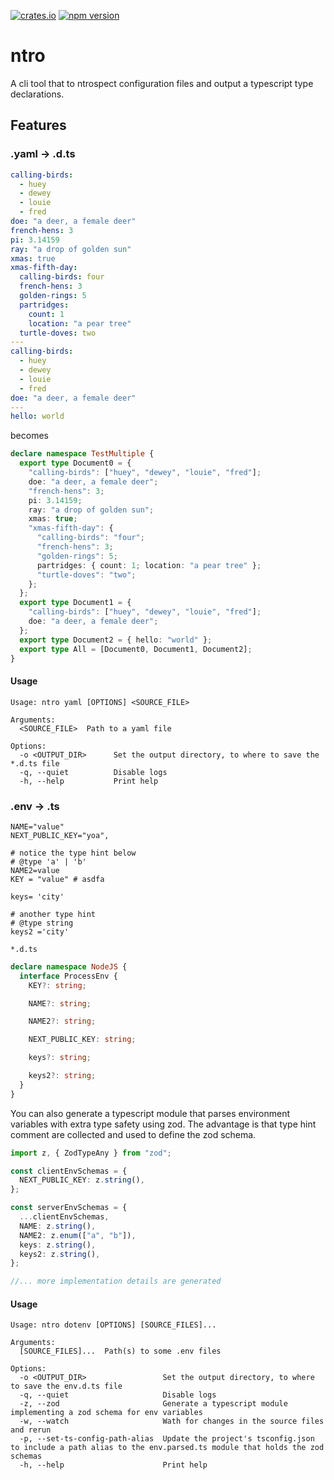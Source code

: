 [![crates.io](https://img.shields.io/crates/v/ntro.svg)](https://crates.io/crates/ntro)
[![npm version](https://img.shields.io/npm/v/ntro.svg)](https://www.npmjs.com/package/ntro)

# ntro

A cli tool that to ntrospect configuration files and output a typescript type declarations.

## Features

### .yaml -> .d.ts

```yaml
calling-birds:
  - huey
  - dewey
  - louie
  - fred
doe: "a deer, a female deer"
french-hens: 3
pi: 3.14159
ray: "a drop of golden sun"
xmas: true
xmas-fifth-day:
  calling-birds: four
  french-hens: 3
  golden-rings: 5
  partridges:
    count: 1
    location: "a pear tree"
  turtle-doves: two
---
calling-birds:
  - huey
  - dewey
  - louie
  - fred
doe: "a deer, a female deer"
---
hello: world
```

becomes

```ts
declare namespace TestMultiple {
  export type Document0 = {
    "calling-birds": ["huey", "dewey", "louie", "fred"];
    doe: "a deer, a female deer";
    "french-hens": 3;
    pi: 3.14159;
    ray: "a drop of golden sun";
    xmas: true;
    "xmas-fifth-day": {
      "calling-birds": "four";
      "french-hens": 3;
      "golden-rings": 5;
      partridges: { count: 1; location: "a pear tree" };
      "turtle-doves": "two";
    };
  };
  export type Document1 = {
    "calling-birds": ["huey", "dewey", "louie", "fred"];
    doe: "a deer, a female deer";
  };
  export type Document2 = { hello: "world" };
  export type All = [Document0, Document1, Document2];
}
```

#### Usage

```
Usage: ntro yaml [OPTIONS] <SOURCE_FILE>

Arguments:
  <SOURCE_FILE>  Path to a yaml file

Options:
  -o <OUTPUT_DIR>      Set the output directory, to where to save the *.d.ts file
  -q, --quiet          Disable logs
  -h, --help           Print help
```

### .env -> .ts

```env
NAME="value"
NEXT_PUBLIC_KEY="yoa",

# notice the type hint below
# @type 'a' | 'b'
NAME2=value
KEY = "value" # asdfa

keys= 'city'

# another type hint
# @type string
keys2 ='city'
```

`*.d.ts`

```ts
declare namespace NodeJS {
  interface ProcessEnv {
    KEY?: string;

    NAME?: string;

    NAME2?: string;

    NEXT_PUBLIC_KEY: string;

    keys?: string;

    keys2?: string;
  }
}
```

You can also generate a typescript module that parses environment
variables with extra type safety using zod. The advantage is that
type hint comment are collected and used to define the zod schema.

```ts
import z, { ZodTypeAny } from "zod";

const clientEnvSchemas = {
  NEXT_PUBLIC_KEY: z.string(),
};

const serverEnvSchemas = {
  ...clientEnvSchemas,
  NAME: z.string(),
  NAME2: z.enum(["a", "b"]),
  keys: z.string(),
  keys2: z.string(),
};

//... more implementation details are generated
```

#### Usage

```
Usage: ntro dotenv [OPTIONS] [SOURCE_FILES]...

Arguments:
  [SOURCE_FILES]...  Path(s) to some .env files

Options:
  -o <OUTPUT_DIR>                 Set the output directory, to where to save the env.d.ts file
  -q, --quiet                     Disable logs
  -z, --zod                       Generate a typescript module implementing a zod schema for env variables
  -w, --watch                     Wath for changes in the source files and rerun
  -p, --set-ts-config-path-alias  Update the project's tsconfig.json to include a path alias to the env.parsed.ts module that holds the zod schemas
  -h, --help                      Print help
```
